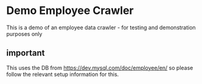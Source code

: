 # Demo Employee Crawler

This is a demo of an employee data crawler - for testing and demonstration purposes only

## important

This uses the DB from https://dev.mysql.com/doc/employee/en/ so please follow the relevant setup information for this.
